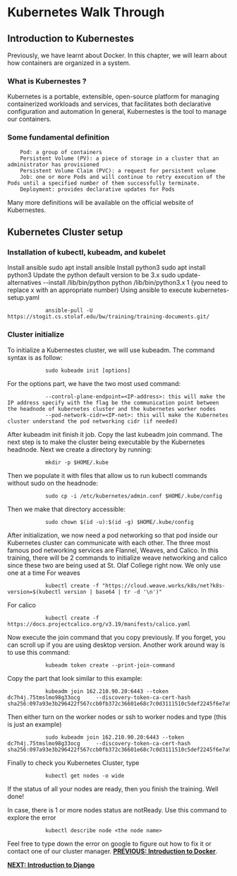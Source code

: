 # Kubernetes Walk Through
## Introduction to Kubernestes
Previously, we have learnt about Docker. In this chapter, we will learn about how containers are organized in a system.
### What is Kubernestes ?
Kubernetes is a portable, extensible, open-source platform for managing containerized workloads and services, that facilitates both declarative configuration and automation
In general, Kubernestes is the tool to manage our containers.
### Some fundamental definition
        Pod: a group of containers
        Persistent Volume (PV): a piece of storage in a cluster that an administrator has provisioned
        Persistent Volume Claim (PVC): a request for persistent volume 
        Job: one or more Pods and will continue to retry execution of the Pods until a specified number of them successfully terminate.
        Deployment: provides declarative updates for Pods
Many more definitions will be available on the official website of Kubernestes.

## Kubernetes Cluster setup
### Installation of kubectl, kubeadm, and kubelet
Install ansible
                sudo apt install ansible
Install python3
                sudo apt install python3
Update the python default version to be 3.x
                sudo update-alternatives --install /lib/bin/python python /lib/bin/python3.x 1 (you need to replace x with an appropriate number)
Using ansible to execute kubernetes-setup.yaml

                ansible-pull -U https://stogit.cs.stolaf.edu/bw/training/training-documents.git/
### Cluster initialize
To initialize a Kubernestes cluster, we will use kubeadm. The command syntax is as follow:

                sudo kubeadm init [options]
For the options part, we have the two most used command:

                --control-plane-endpoint=<IP-address>: this will make the IP address specify with the flag be the communication point between the headnode of kubernetes cluster and the kubernetes worker nodes
                --pod-network-cidr=<IP-net>: this will make the Kubernetes cluster understand the pod networking cidr (if needed)

After kubeadm init finish it job. Copy the last kubeadm join command.
The next step is to make the cluster being executable by the Kubernetes headnode.
Next we create a directory by running:

                mkdir -p $HOME/.kube
Then we populate it with files that allow us to run kubectl commands without sudo on the headnode:

                sudo cp -i /etc/kubernetes/admin.conf $HOME/.kube/config
Then we make that directory accessible:

                sudo chown $(id -u):$(id -g) $HOME/.kube/config
After initialization, we now need a pod networking so that pod inside our Kubernetes cluster can communicate with each other. The three most famous pod networking services are Flannel, Weaves, and Calico. In this training, there will be 2 commands to initialize weave networking and calico since these two are being used at St. Olaf College right now. We only use one at a time 
For weaves

                kubectl create -f "https://cloud.weave.works/k8s/net?k8s-version=$(kubectl version | base64 | tr -d '\n')"

For calico

                kubectl create -f https://docs.projectcalico.org/v3.19/manifests/calico.yaml

Now execute the join command that you copy previously. If you forget, you can scroll up if you are using desktop version. Another work around way is to use this command:

                kubeadm token create --print-join-command
Copy the part that look similar to this example:

                kubeadm join 162.210.90.20:6443 --token dc7h4j.75tmslmo98g33ocg     --discovery-token-ca-cert-hash sha256:097a93e3b296422f567ccb0fb372c36601e68c7c0d3111510c5def2245f6e7a9

Then either turn on the worker nodes or ssh to worker nodes and type (this is just an example)

                sudo kubeadm join 162.210.90.20:6443 --token dc7h4j.75tmslmo98g33ocg     --discovery-token-ca-cert-hash sha256:097a93e3b296422f567ccb0fb372c36601e68c7c0d3111510c5def2245f6e7a9

Finally to check you Kubernetes Cluster, type

                kubectl get nodes -o wide
If the status of all your nodes are ready, then you finish the training. Well done!

In case, there is 1 or more nodes status are notReady. Use this command to explore the error

                kubectl describe node <the node name>

Feel free to type down the error on google to figure out how to fix it or contact one of our cluster manager.
[**PREVIOUS: Introduction to Docker**](08_Docker.md). 

[**NEXT: Introduction to Django**](10_web-server.md)
